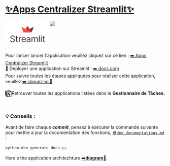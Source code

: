 # [✨Apps Centralizer Streamlit✨](https://apps-centralizer.streamlit.app/)
<p align="left"> 
    <a href="https://share.streamlit.io/">
        <img width="140" src="assets/img/streamlit_icon.png" align="left"></img>
    </a>
    <a href="https://app.netlify.com/teams/smdlabtech">
        <img width="90"src="assets/img/senlab_ia_gen.ico" align="left"></img>
    </a>
</p><br><br><br><br><br>

Pour lancer lancer l'application veuillez cliquez sur ce lien : [➡️ Apps Centralizer Streamlit](https://expensestrackerr.streamlit.app/)  
🚀 Deployer une application sur Streamlit : [➡️ docs.com](https://docs.streamlit.io/deploy/streamlit-community-cloud/deploy-your-app)  
Pour suivre toutes les étapes appliquées pour réaliser cette application, veuillez [➡️ cliquez-ici📌](demarches.md).
<p align="left"> 
Retrouver toutes les applications listées dans le <strong>Gestionnaire de Tâches.</strong>
    <a href="https://www.notion.so/1537fdac3335403d81dabe8198c02f72">
        <img width = "20" src="assets/img/Notion-logo.png" align="left"></img>
    </a>
</p><br>

<!--------------------->
### 💡 Conseils : 
Avant de faire chaque ***commit***, pensez à éxécuter la commande suivante pour mettre à jour la documentation des fonctions, [⚙️```dev_documentations.md```](/_docs/dev_documentations.md) : 
```javascript copy
python dev_generate_docs.py
```
Here's the application architechture [➡️**diagram📂**](repo_schema.md).
